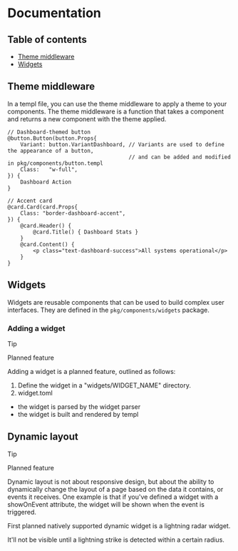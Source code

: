 # Documentation

## Table of contents

- [Theme middleware](#theme-middleware)
- [Widgets](#widgets)

## Theme middleware

In a templ file, you can use the theme middleware to apply a theme to your components. The theme middleware is a function that takes a component and returns a new component with the theme applied.

```templ
// Dashboard-themed button
@button.Button(button.Props{
    Variant: button.VariantDashboard, // Variants are used to define the appearance of a button,
                                      // and can be added and modified in pkg/components/button.templ
    Class:   "w-full",
}) {
    Dashboard Action
}

// Accent card
@card.Card(card.Props{
    Class: "border-dashboard-accent",
}) {
    @card.Header() {
        @card.Title() { Dashboard Stats }
    }
    @card.Content() {
        <p class="text-dashboard-success">All systems operational</p>
    }
}
```

## Widgets

Widgets are reusable components that can be used to build complex user interfaces. They are defined in the `pkg/components/widgets` package.

### Adding a widget

> [!TIP]
> Planned feature

Adding a widget is a planned feature, outlined as follows:

1. Define the widget in a "widgets/WIDGET_NAME" directory.
2. widget.toml
 - the widget is parsed by the widget parser
 - the widget is built and rendered by templ

## Dynamic layout

> [!TIP]
> Planned feature

Dynamic layout is not about responsive design, but about the ability to dynamically change the layout of a page based on the data it contains, or events it receives. One example is that if you've defined a widget with a showOnEvent attribute,
the widget will be shown when the event is triggered.

First planned natively supported dynamic widget is a lightning radar widget.

It'll not be visible until a lightning strike is detected within a certain radius.
